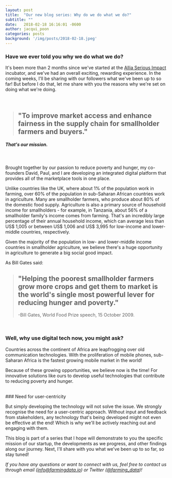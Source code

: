 ```yaml
---
layout: post
title:  "Our new blog series: Why do we do what we do?"
subtitle: ""
date:   2018-02-18 16:16:01 -0600
author: jacqui_poon
categories: posts
background: '/img/posts/2018-02-18.jpeg'
---
```


### Have we ever told you why we do what we do?  

It's been more than 2 months since we've started at the [Allia Serious Impact](https://seriousimpact.co.uk/) incubator, and we've had an overall exciting, rewarding experience. In the coming weeks, I'll be sharing with our followers what we've been up to so far! But before I do that, let me share with you the reasons why we're set on doing what we're doing.

<br>

> "To improve market access and enhance fairness in the supply chain for smallholder farmers and buyers."
> -

##### *That's our mission.*

<br>

Brought together by our passion to reduce poverty and hunger, my co-founders David, Paul, and I are developing an integrated digital platform that provides all of the marketplace tools in one place.

Unlike countries like the UK, where about 1% of the population work in farming, over 60% of the population in sub-Saharan African countries work in agriculture. Many are smallholder farmers, who produce about 80% of the domestic food supply. Agriculture is also a primary source of household income for smallholders - for example, in Tanzania, about 56% of a smallholder family's income comes from farming. That's an incredibly large percentage of their annual household income, which can average less than US$ 1,005 or between US$ 1,006 and US$ 3,995 for low-income and lower-middle countries, respectively.

Given the majority of the population in low- and lower-middle income countries in smallholder agriculture, we believe there's a huge opportunity in agriculture to generate a big social good impact.

As Bill Gates said:
> "Helping the poorest smallholder farmers grow more crops and get them to market is the world's single most powerful lever for reducing hunger and poverty."  
> -
> -Bill Gates, World Food Prize speech, 15 October 2009.

<br>

### Well, why use digital tech now, you might ask?  
Countries across the continent of Africa are leapfrogging over old communication technologies. With the proliferation of mobile phones, sub-Saharan Africa is the fastest growing mobile market in the world!

Because of these growing opportunities, we believe now is the time! For innovative solutions like ours to develop useful technologies that contribute to reducing poverty and hunger.

<br>
### Need for user-centricity

But simply developing the technology will not solve the issue. We strongly recognise the need for a user-centric approach. Without input and feedback from stakeholders, any technology that's being developed might not even be effective at the end! Which is why we'll be actively reaching out and engaging with them.

This blog is part of a series that I hope will demonstrate to you the specific mission of our startup, the developments as we progress, and other findings along our journey. Next, I'll share with you what we've been up to so far, so stay tuned!

*If you have any questions or want to connect with us, feel free to contact us through email (info@farmingdata.io) or Twitter ([@farming_data](https://twitter.com/farming_data))!*
